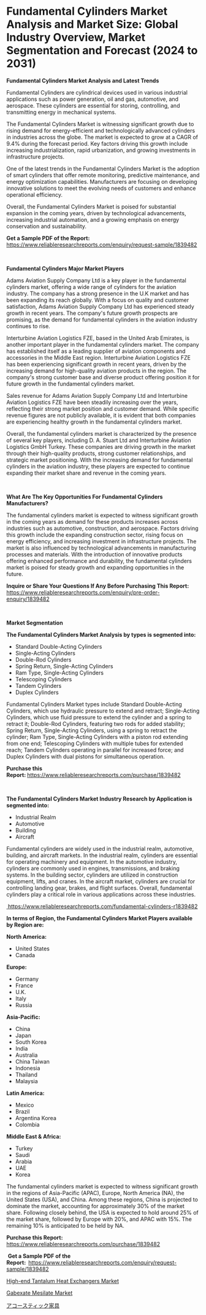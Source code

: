 <p><h1>Fundamental Cylinders Market Analysis and Market Size: Global Industry Overview, Market Segmentation and Forecast (2024 to 2031)</h1></p><p><strong>Fundamental Cylinders Market Analysis and Latest Trends</strong></p>
<p><p>Fundamental Cylinders are cylindrical devices used in various industrial applications such as power generation, oil and gas, automotive, and aerospace. These cylinders are essential for storing, controlling, and transmitting energy in mechanical systems.</p><p>The Fundamental Cylinders Market is witnessing significant growth due to rising demand for energy-efficient and technologically advanced cylinders in industries across the globe. The market is expected to grow at a CAGR of 9.4% during the forecast period. Key factors driving this growth include increasing industrialization, rapid urbanization, and growing investments in infrastructure projects.</p><p>One of the latest trends in the Fundamental Cylinders Market is the adoption of smart cylinders that offer remote monitoring, predictive maintenance, and energy optimization capabilities. Manufacturers are focusing on developing innovative solutions to meet the evolving needs of customers and enhance operational efficiency.</p><p>Overall, the Fundamental Cylinders Market is poised for substantial expansion in the coming years, driven by technological advancements, increasing industrial automation, and a growing emphasis on energy conservation and sustainability.</p></p>
<p><strong>Get a Sample PDF of the Report:&nbsp;</strong> <a href="https://www.reliableresearchreports.com/enquiry/request-sample/1839482">https://www.reliableresearchreports.com/enquiry/request-sample/1839482</a></p>
<p>&nbsp;</p>
<p><strong>Fundamental Cylinders Major Market Players</strong></p>
<p><p>Adams Aviation Supply Company Ltd is a key player in the fundamental cylinders market, offering a wide range of cylinders for the aviation industry. The company has a strong presence in the U.K market and has been expanding its reach globally. With a focus on quality and customer satisfaction, Adams Aviation Supply Company Ltd has experienced steady growth in recent years. The company's future growth prospects are promising, as the demand for fundamental cylinders in the aviation industry continues to rise.</p><p>Interturbine Aviation Logistics FZE, based in the United Arab Emirates, is another important player in the fundamental cylinders market. The company has established itself as a leading supplier of aviation components and accessories in the Middle East region. Interturbine Aviation Logistics FZE has been experiencing significant growth in recent years, driven by the increasing demand for high-quality aviation products in the region. The company's strong customer base and diverse product offering position it for future growth in the fundamental cylinders market.</p><p>Sales revenue for Adams Aviation Supply Company Ltd and Interturbine Aviation Logistics FZE have been steadily increasing over the years, reflecting their strong market position and customer demand. While specific revenue figures are not publicly available, it is evident that both companies are experiencing healthy growth in the fundamental cylinders market.</p><p>Overall, the fundamental cylinders market is characterized by the presence of several key players, including D. A. Stuart Ltd and Interturbine Aviation Logistics GmbH Turkey. These companies are driving growth in the market through their high-quality products, strong customer relationships, and strategic market positioning. With the increasing demand for fundamental cylinders in the aviation industry, these players are expected to continue expanding their market share and revenue in the coming years.</p></p>
<p>&nbsp;</p>
<p><strong>What Are The Key Opportunities For Fundamental Cylinders Manufacturers?</strong></p>
<p><p>The fundamental cylinders market is expected to witness significant growth in the coming years as demand for these products increases across industries such as automotive, construction, and aerospace. Factors driving this growth include the expanding construction sector, rising focus on energy efficiency, and increasing investment in infrastructure projects. The market is also influenced by technological advancements in manufacturing processes and materials. With the introduction of innovative products offering enhanced performance and durability, the fundamental cylinders market is poised for steady growth and expanding opportunities in the future.</p></p>
<p><strong>Inquire or Share Your Questions If Any Before Purchasing This Report:</strong> <a href="https://www.reliableresearchreports.com/enquiry/pre-order-enquiry/1839482">https://www.reliableresearchreports.com/enquiry/pre-order-enquiry/1839482</a></p>
<p>&nbsp;</p>
<p><strong>Market Segmentation</strong></p>
<p><strong>The Fundamental Cylinders Market Analysis by types is segmented into:</strong></p>
<p><ul><li>Standard Double-Acting Cylinders</li><li>Single-Acting Cylinders</li><li>Double-Rod Cylinders</li><li>Spring Return, Single-Acting Cylinders</li><li>Ram Type, Single-Acting Cylinders</li><li>Telescoping Cylinders</li><li>Tandem Cylinders</li><li>Duplex Cylinders</li></ul></p>
<p><p>Fundamental Cylinders Market types include Standard Double-Acting Cylinders, which use hydraulic pressure to extend and retract; Single-Acting Cylinders, which use fluid pressure to extend the cylinder and a spring to retract it; Double-Rod Cylinders, featuring two rods for added stability; Spring Return, Single-Acting Cylinders, using a spring to retract the cylinder; Ram Type, Single-Acting Cylinders with a piston rod extending from one end; Telescoping Cylinders with multiple tubes for extended reach; Tandem Cylinders operating in parallel for increased force; and Duplex Cylinders with dual pistons for simultaneous operation.</p></p>
<p><strong>Purchase this Report:&nbsp;</strong><a href="https://www.reliableresearchreports.com/purchase/1839482">https://www.reliableresearchreports.com/purchase/1839482</a></p>
<p>&nbsp;</p>
<p><strong>The Fundamental Cylinders Market Industry Research by Application is segmented into:</strong></p>
<p><ul><li>Industrial Realm</li><li>Automotive</li><li>Building</li><li>Aircraft</li></ul></p>
<p><p>Fundamental cylinders are widely used in the industrial realm, automotive, building, and aircraft markets. In the industrial realm, cylinders are essential for operating machinery and equipment. In the automotive industry, cylinders are commonly used in engines, transmissions, and braking systems. In the building sector, cylinders are utilized in construction equipment, lifts, and cranes. In the aircraft market, cylinders are crucial for controlling landing gear, brakes, and flight surfaces. Overall, fundamental cylinders play a critical role in various applications across these industries.</p></p>
<p><a href="https://www.reliableresearchreports.com/fundamental-cylinders-r1839482">&nbsp;https://www.reliableresearchreports.com/fundamental-cylinders-r1839482</a></p>
<p><strong>In terms of Region, the Fundamental Cylinders Market Players available by Region are:</strong></p>
<p>
    <p> <strong> North America: </strong>
        <ul>
            <li>United States</li>
            <li>Canada</li>
        </ul>
        </p> 
    <p> <strong> Europe: </strong>
        <ul>
            <li>Germany</li>
            <li>France</li>
            <li>U.K.</li>
            <li>Italy</li>
            <li>Russia</li>
        </ul>
        </p> 
    <p> <strong> Asia-Pacific: </strong>
        <ul>
            <li>China</li>
            <li>Japan</li>
            <li>South Korea</li>
            <li>India</li>
            <li>Australia</li>
            <li>China Taiwan</li>
            <li>Indonesia</li>
            <li>Thailand</li>
            <li>Malaysia</li>
        </ul>
        </p> 
    <p> <strong> Latin America: </strong>
        <ul>
            <li>Mexico</li>
            <li>Brazil</li>
            <li>Argentina Korea</li>
            <li>Colombia</li>
        </ul>
        </p> 
    <p> <strong> Middle East & Africa: </strong>
        <ul>
            <li>Turkey</li>
            <li>Saudi</li>
            <li>Arabia</li>
            <li>UAE</li>
            <li>Korea</li>
        </ul>
    </p>
    </p>
<p><p>The fundamental cylinders market is expected to witness significant growth in the regions of Asia-Pacific (APAC), Europe, North America (NA), the United States (USA), and China. Among these regions, China is projected to dominate the market, accounting for approximately 30% of the market share. Following closely behind, the USA is expected to hold around 25% of the market share, followed by Europe with 20%, and APAC with 15%. The remaining 10% is anticipated to be held by NA.</p></p>
<p><strong>Purchase this Report: </strong><a href="https://www.reliableresearchreports.com/purchase/1839482">https://www.reliableresearchreports.com/purchase/1839482</a></p>
<p>&nbsp;<strong>Get a Sample PDF of the Report:&nbsp;&nbsp;</strong><a href="https://www.reliableresearchreports.com/enquiry/request-sample/1839482">https://www.reliableresearchreports.com/enquiry/request-sample/1839482</a></p>
<p><strong></strong></p>
<p><p><a href="https://github.com/RichRobinson5/Market-Research-Report-List-4/blob/main/high-end-tantalum-heat-exchangers-market.md">High-end Tantalum Heat Exchangers Market</a></p><p><a href="https://frill-swim-3cd.notion.site/Gabexate-Mesilate-Market-Focuses-on-Market-Share-Size-and-Projected-Forecast-Till-2031-86b2093e87b44d7bbadfe13547d87b06">Gabexate Mesilate Market</a></p><p><a href="https://github.com/oqoeusbvpadwjs08/Market-Research-Report-List-1/blob/main/344244242549.md">アコースティック家具</a></p></p>